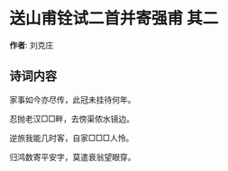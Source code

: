 # 送山甫铨试二首并寄强甫  其二

**作者**: 刘克庄

## 诗词内容

家事如今亦尽传，此冠未挂待何年。

忍抛老汉□□畔，去傍渠侬水镜边。

逆旅我能几时客，自家□□□人怜。

归鸿数寄平安字，莫遣衰翁望眼穿。

